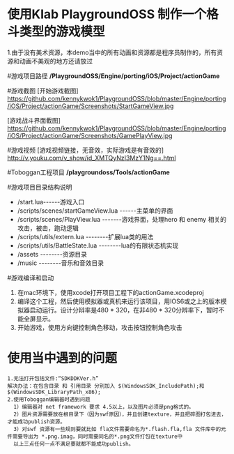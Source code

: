 # 使用Klab PlaygroundOSS 制作一个格斗类型的游戏模型 
   1.由于没有美术资源，本demo当中的所有动画和资源都是程序员制作的，所有资源和动画不美观的地方还请放过

#游戏项目路径
**/PlaygroundOSS/Engine/porting/iOS/Project/actionGame**

#游戏截图
[开始游戏截图] https://github.com/kennykwok1/PlaygroundOSS/blob/master/Engine/porting/iOS/Project/actionGame/Screenshots/StartGameView.jpg


[游戏战斗界面截图] https://github.com/kennykwok1/PlaygroundOSS/blob/master/Engine/porting/iOS/Project/actionGame/Screenshots/GamePlayView.jpg

#游戏视频
[游戏视频链接，无音效，实际游戏是有音效的] http://v.youku.com/v_show/id_XMTQyNzI3MzY1Ng==.html

#Toboggan工程项目
**/playgroundoss/Tools/actionGame**


#游戏项目目录结构说明
* /start.lua------游戏入口
* /scripts/scenes/startGameView.lua ------主菜单的界面
* /scripts/scenes/PlayView.lua -------游戏界面，处理hero 和 enemy 相关的攻击，被击，跑动逻辑
* /scripts/utils/extern.lua     --------扩展lua类的用法
* /scripts/utils/BattleState.lua     --------lua的有限状态机实现
* /assets    --------资源目录
* /music     --------音乐和音效目录



#游戏编译和启动
1. 在mac环境下，使用xcode打开项目工程下的actionGame.xcodeproj
2. 编译这个工程，然后使用模拟器或真机来运行该项目，用IOS6或之上的版本模拟器启动运行。设计分辩率是480 * 320，在非480 * 320分辨率下，暂时不能全屏显示。
3. 开始游戏，使用方向键控制角色移动，攻击按钮控制角色攻击

# 使用当中遇到的问题
	1.无法打开包括文件:“SDKDDKVer.h”
	解决办法：在包含目录 和 引用目录 分别加入 $(WindowsSDK_IncludePath);和 $(WindowsSDK_LibraryPath_x86);
	2.使用Toboggan编辑器时遇到问题
	  1）编辑器对 net framework 要求 4.5以上，以及图片必须是png格式的。
	  2）图片资源需要放在根目录下（因为swf原因），并且创建texture，并且把碎图打包进去，才能成功publish资源。  
	  3）对swf 资源有一些规则要就比如 fla文件需要命名为*.flash.fla,fla 文件库中的元件需要导出为 *.png.imag，同时需要同名的*.png文件打包在texture中
	  以上三点任何一点不满足要就都不能成功publish。

